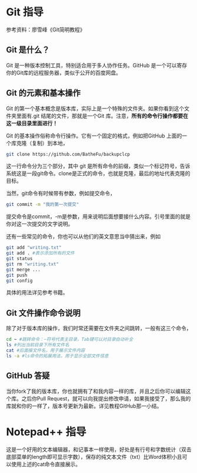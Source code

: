 # Git 指导

参考资料：廖雪峰《Git简明教程》

## Git 是什么？

Git 是一种版本控制工具，特别适合用于多人协作任务。GitHub 是一个可以寄存你的Git库的远程服务器，类似于公开的百度网盘。

## Git 的元素和基本操作

Git 的第一个基本概念是版本库，实际上是一个特殊的文件夹。如果你看到这个文件夹里面有.git 结尾的文件，那就是一个Git 库。注意，**所有的命令行操作都要在这一级目录里面进行！**

Git 的基本操作俗称命令行操作。它有一个固定的格式，例如把GitHub 上面的一个库克隆（复制）到本地，

```bash
git clone https://github.com/BatheFu/backupclcp
```

这一行命令分为三个部分，其中 git 是所有命令的前缀，类似一个标记符号，告诉系统这是一段git命令。clone是正式的命令，也就是克隆，最后的地址代表克隆的目标。

当然，git命令有时候带有参数，例如提交命令，

```bash
git commit -m "我的第一次提交"
```

提交命令是commit，-m是参数，用来说明后面想要接什么内容。引号里面的就是你对这一次提交的文字说明。

还有一些常见的命令，你也可以从他们的英文意思当中猜出来，例如

```bash
git add "writing.txt"
git add . #表示添加所有的文件
git status
git rm "writing.txt"
git merge ...
git push 
git config
```

具体的用法详见参考书籍。

## Git 文件操作命令说明

除了对于版本库的操作，我们时常还需要在文件夹之间跳转，一般有这三个命令，

```bash
cd ~ #跳转命令：~符号代表主目录，Tab键可以对目录自动补全
ls #列出当前目录下所有文件名
cat #后面接文件名，用于展示文件内容
ls -a #ls命令的拓展用法，用于显示全部文件信息
```

## GitHub 答疑

当你fork了我的版本库，你也就拥有了和我内容一样的库，并且之后你可以编辑这个库。之后你Pull Request，就可以向我提出修改申请，如果我接受了，那么我的库就和你的一样了，版本号更新为最新。详见教程GitHub那一小结。

# Notepad++ 指导

这是一个好用的文本编辑器，和记事本一样使用，好处是有行号和字数统计（双击底部菜单的length即可显示字数），保存的纯文本文件（txt）比Word体积小且可以使用上述的cat命令直接展示。

